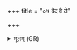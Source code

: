 +++
title = "०७ वेद वै ते"

+++
<details><summary>मूलम् (GR)</summary>

+++(PSK 20.45.3)+++वेद वै ते सनात् कुमार नाम  
चक्षुर् नामासि  
तस्य ते मधु भक्षीय ॥
</details>